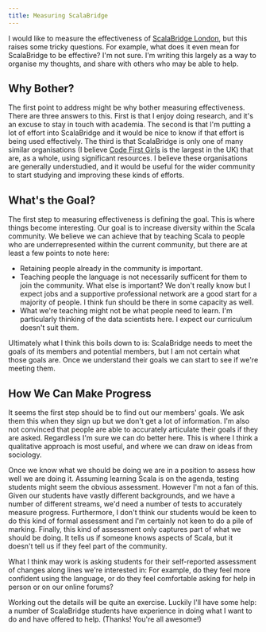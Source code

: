 ```yaml
---
title: Measuring ScalaBridge
---
```


I would like to measure the effectiveness of [ScalaBridge London][scalabridge-london], but this raises some tricky questions. For example, what does it even mean for ScalaBridge to be effective? I'm not sure. I'm writing this largely as a way to organise my thoughts, and share with others who may be able to help.

<!-- more -->

## Why Bother?

The first point to address might be why bother measuring effectiveness. There are three answers to this. First is that I enjoy doing research, and it's an excuse to stay in touch with academia. The second is that I'm putting a lot of effort into ScalaBridge and it would be nice to know if that effort is being used effectively. The third is that ScalaBridge is only one of many similar organisations (I believe [Code First Girls][code-first-girls] is the largest in the UK) that are, as a whole, using significant resources. I believe these organisations are generally understudied, and it would be useful for the wider community to start studying and improving these kinds of efforts.


## What's the Goal?

The first step to measuring effectiveness is defining the goal. This is where things become interesting. Our goal is to increase diversity within the Scala community. We believe we can achieve that by teaching Scala to people who are underrepresented within the current community, but there are at least a few points to note here:

* Retaining people already in the community is important.
* Teaching people the language is not necessarily sufficent for them to join the community. What else is important? We don't really know but I expect jobs and a supportive professional network are a good start for a majority of people. I think fun should be there in some capacity as well.
* What we're teaching might not be what people need to learn. I'm particularly thinking of the data scientists here. I expect our curriculum doesn't suit them.

Ultimately what I think this boils down to is: ScalaBridge needs to meet the goals of its members and potential members, but I am not certain what those goals are. Once we understand their goals we can start to see if we're meeting them.


## How We Can Make Progress

It seems the first step should be to find out our members' goals. We ask them this when they sign up but we don't get a lot of information. I'm also not convinced that people are able to accurately articulate their goals if they are asked. Regardless I'm sure we can do better here. This is where I think a qualitative approach is most useful, and where we can draw on ideas from sociology.

Once we know what we should be doing we are in a position to assess how well we are doing it. Assuming learning Scala is on the agenda, testing students might seem the obvious assessment. However I'm not a fan of this. Given our students have vastly different backgrounds, and we have a number of different streams, we'd need a number of tests to accurately measure progress. Furthermore, I don't think our students would be keen to do this kind of formal assessment and I'm certainly not keen to do a pile of marking. Finally, this kind of assessment only captures part of what we should be doing. It tells us if someone knows aspects of Scala, but it doesn't tell us if they feel part of the community.

What I think may work is asking students for their self-reported assessment of changes along lines we're interested in: For example, do they feel more confident using the language, or do they feel comfortable asking for help in person or on our online forums?

Working out the details will be quite an exercise. Luckily I'll have some help: a number of ScalaBridge students have experience in doing what I want to do and have offered to help. (Thanks! You're all awesome!)



[scalabridge]: https://scalabridge.org/
[scalabridge-london]: https://www.scalabridgelondon.org/
[inner-product]: https://inner-product.com/
[underscore]: https://underscore.io/
[code-first-girls]: https://www.codefirstgirls.org.uk/
